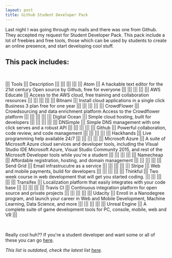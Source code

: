 ```yaml
---
layout: post
title: Github Student Developer Pack
---
```

Last night I was going through my mails and there was one from Github. They accepted my request for Student Developer Pack. This pack include a lot of freebies and free tools, those which can be used by students to create an online presence, and start developing cool stuff.

## This pack includes:

<br />

||| Tools           ||| Description                                                                             |||
|||                 |||                                                                                         |||
||| Atom            ||| A hackable text editor for the 21st century Open source by Github, free for everyone    |||
|||                 |||                                                                                         |||
||| AWS Educate     ||| Access to the AWS cloud, free training and collaboration resources                      |||
|||                 |||                                                                                         |||
||| Bitnami         ||| Install cloud applications in a single click Business 3 plan free for one year          |||
|||                 |||                                                                                         |||
||| CrowdFlower     ||| Crowdsourcing and data enrichment platform Access to the Crowdflower platform           |||
|||                 |||                                                                                         |||
||| Digital Ocean   ||| Simple cloud hosting, built for developers                                              |||
|||                 |||                                                                                         |||
||| DNSimple        ||| Simple DNS management with one click serves and a robust API                            |||
|||                 |||                                                                                         |||
||| Github          ||| Powerful collaboration, code review, and code management                                |||
|||                 |||                                                                                         |||
||| Hackhands       ||| Live programming help available 24/7                                                    |||
|||                 |||                                                                                         |||
||| Microsoft Azure ||| A suite of Microsoft Azure cloud services and developer tools, including the VIsual Studio IDE Microsoft Azure, Visual Studio Community 2015, and rest of the Microsoft Developer tools while you're a student |||
|||                 |||                                                                                         |||
||| Namecheap       ||| Affordable registration, hosting, and domain management                                 |||
|||                 |||                                                                                         |||
||| Send Grid       ||| Email infrastrucutre as a service                                                       |||
|||                 |||                                                                                         |||
||| Stripe          ||| Web and mobile payments, build for developers                                           |||
|||                 |||                                                                                         |||
||| Thinkful        ||| Two week course in web development that will get you started coding.                    |||
|||                 |||                                                                                         |||
||| Transifex       ||| Localization platform that easily integrates with your code base                        |||
|||                 |||                                                                                         |||
||| Travis CI       ||| Continuous integration platform for open source and private projects                    |||
|||                 |||                                                                                         |||
||| Udacity         ||| Enroll in a Nanodegree program, and launch your career in Web and Mobile Development, Machine Learning, Data Science, and more                                                                                |||
|||                 |||                                                                                         |||
||| Unreal Engine   ||| A complete suite of game development tools for PC, console, mobile, web and VR          |||

<br />

Really cool huh?? If you're a student developer and want some or all of these you can go [here](https://education.github.com).

*This list is outdated, check the latest list [here](https://education.github.com/pack).*
